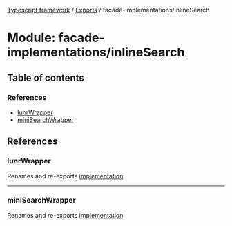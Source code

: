 [Typescript framework](../index.md) / [Exports](../modules.md) / facade-implementations/inlineSearch

# Module: facade-implementations/inlineSearch

## Table of contents

### References

- [lunrWrapper](facade_implementations_inlineSearch.md#lunrwrapper)
- [miniSearchWrapper](facade_implementations_inlineSearch.md#minisearchwrapper)

## References

### lunrWrapper

Renames and re-exports [implementation](facade_implementations_inlineSearch_lunr_wrapper.md#implementation)

___

### miniSearchWrapper

Renames and re-exports [implementation](facade_implementations_inlineSearch_minisearch_wrapper.md#implementation)
